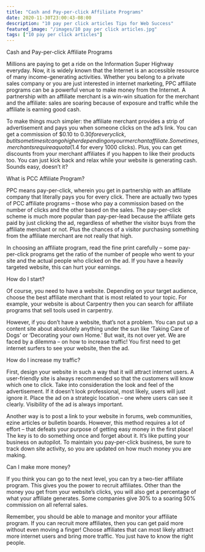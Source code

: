 ```yaml
---
title: "Cash and Pay-per-click Affiliate Programs"
date: 2020-11-30T23:00:43-08:00
description: "10 pay per click articles Tips for Web Success"
featured_image: "/images/10 pay per click articles.jpg"
tags: ["10 pay per click articles"]
---
```


Cash and Pay-per-click Affiliate Programs

Millions are paying to get a ride on the Information Super Highway everyday. Now, it is widely known that the Internet is an accessible resource of many income-generating activities. Whether you belong to a private sales company or you are just interested in internet marketing, PPC affiliate programs can be a powerful venue to make money from the Internet. A partnership with an affiliate merchant is a win-win situation for the merchant and the affiliate: sales are soaring because of exposure and traffic while the affiliate is earning good cash.

To make things much simpler: the affiliate merchant provides a strip of advertisement and pays you when someone clicks on the ad’s link. You can get a commission of $0.10 to $0.30 for every click, but it sometimes it can go higher depending on your merchant affiliate. Sometimes, merchants require a quota ($1.4 for every 1000 clicks). Plus, you can get discounts from your merchant affiliates if you happen to like their products too. You can just kick back and relax while your website is generating cash. Sounds easy, doesn’t it?

What is PCC Affiliate Program?

PPC means pay-per-click, wherein you get in partnership with an affiliate company that literally pays you for every click. There are actually two types of PCC affiliate programs – those who pay a commission based on the number of clicks and the other based on the sales. The pay-per-click scheme is much more popular than pay-per-lead because the affiliate gets paid by just clicking the ad, regardless of whether the visitor buys from the affiliate merchant or not. Plus the chances of a visitor purchasing something from the affiliate merchant are not really that high. 

In choosing an affiliate program, read the fine print carefully – some pay-per-click programs get the ratio of the number of people who went to your site and the actual people who clicked on the ad. If you have a heavily targeted website, this can hurt your earnings. 

How do I start?

Of course, you need to have a website. Depending on your target audience, choose the best affiliate merchant that is most related to your topic. For example, your website is about Carpentry then you can search for affiliate programs that sell tools used in carpentry. 

However, if you don’t have a website, that’s not a problem. You can put up a content site about absolutely anything under the sun like ‘Taking Care of Dogs’ or ‘Decorating your own Home.’ But wait, its not over yet. We are faced by a dilemma – on how to increase traffic! You first need to get internet surfers to see your website, then the ad. 

How do I increase my traffic?

First, design your website in such a way that it will attract internet users. A user-friendly site is always recommended so that the customers will know which one to click. Take into consideration the look and feel of the advertisement. If it doesn’t look professional, most likely, users will just ignore it. Place the ad on a strategic location – one where users can see it clearly. Visibility of the ad is always important.

Another way is to post a link to your website in forums, web communities, ezine articles or bulletin boards. However, this method requires a lot of effort – that defeats your purpose of getting easy money in the first place! The key is to do something once and forget about it. It’s like putting your business on autopilot. To maintain you pay-per-click business, be sure to track down site activity, so you are updated on how much money you are making. 

Can I make more money?

If you think you can go to the next level, you can try a two-tier affiliate program. This gives you the power to recruit affiliates. Other than the money you get from your website’s clicks, you will also get a percentage of what your affiliate generates. Some companies give 30% to a soaring 50% commission on all referral sales. 

Remember, you should be able to manage and monitor your affiliate program. If you can recruit more affiliates, then you can get paid more without even moving a finger! Choose affiliates that can most likely attract more internet users and bring more traffic. You just have to know the right people. 


 




